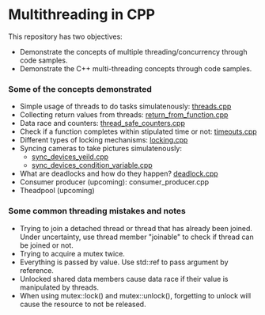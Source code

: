 # Multithreading in CPP

This repository has two objectives:
* Demonstrate the concepts of multiple threading/concurrency through code samples.
* Demonstrate the C++ multi-threading concepts through code samples.

### Some of the concepts demonstrated
* Simple usage of threads to do tasks simulatenously: [threads.cpp](threads.cpp)
* Collecting return values from threads: [return_from_function.cpp](return_from_function.cpp)
* Data race and counters: [thread_safe_counters.cpp](thread_safe_counters.cpp)
* Check if a function completes within stipulated time or not: [timeouts.cpp](timeouts.cpp)
* Different types of locking mechanisms: [locking.cpp](locking.cpp)
* Syncing cameras to take pictures simulatenously: 
    * [sync_devices_yeild.cpp](sync_devices_yeild.cpp)
    * [sync_devices_condition_variable.cpp](sync_devices_condition_variable.cpp)
* What are deadlocks and how do they happen? [deadlock.cpp](deadlock.cpp)
* Consumer producer (upcoming): consumer_producer.cpp
* Theadpool (upcoming)

### Some common threading mistakes and notes
* Trying to join a detached thread or thread that has already been joined. Under uncertainty, use thread member "joinable" to check if thread can be joined or not.
* Trying to acquire a mutex twice.
* Everything is passed by value. Use std::ref to pass argument by reference.
* Unlocked shared data members cause data race if their value is manipulated by threads.
* When using mutex::lock() and mutex::unlock(), forgetting to unlock will cause the resource to not be released.
  